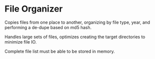 # File Organizer

Copies files from one place to another, organizing by file type, year, and performing a de-dupe based on md5 hash.

Handles large sets of files, optimizes creating the target directories to minimize file IO.

Complete file list must be able to be stored in memory.
